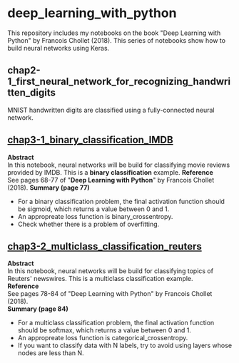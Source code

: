 # deep_learning_with_python
This repository includes my notebooks on the book "Deep Learning with Python" by Francois Chollet (2018). This series of notebooks show how to build neural networks using Keras.   

## chap2-1_first_neural_network_for_recognizing_handwritten_digits  
MNIST handwritten digits are classified using a fully-connected neural network.

## [chap3-1_binary_classification_IMDB](https://github.com/ksonod/deep_learning_with_python/blob/master/chap3-1_binary_classification_IMDB.ipynb)
<strong>Abstract</strong>    
In this notebook, neural networks will be build for classifying movie reviews provided by IMDB. This is a <strong>binary classification</strong> example.
<strong>Reference</strong>    
See pages 68-77 of "<strong>Deep Learning with Python</strong>" by Francois Chollet (2018). 
<strong>Summary (page 77)</strong>    
- For a binary classification problem, the final activation function should be sigmoid, which returns a value between 0 and 1.
- An appropreate loss function is binary_crossentropy.
- Check whether there is a problem of overfitting.


## [chap3-2_multiclass_classification_reuters](https://github.com/ksonod/deep_learning_with_python/blob/master/chap3-2_multiclass_classification_reuters.ipynb)  
<strong>Abstract</strong>  
In this notebook, neural networks will be build for classifying topics of Reuters' newswires. This is a multiclass classification example.  
<strong>Reference</strong>  
See pages 78-84 of "Deep Learning with Python" by Francois Chollet (2018).  
<strong>Summary (page 84)</strong>  
- For a multiclass classification problem, the final activation function should be softmax, which returns a value between 0 and 1.
- An appropreate loss function is categorical_crossentropy.
- If you want to classify data with N labels, try to avoid using layers whose nodes are less than N.
